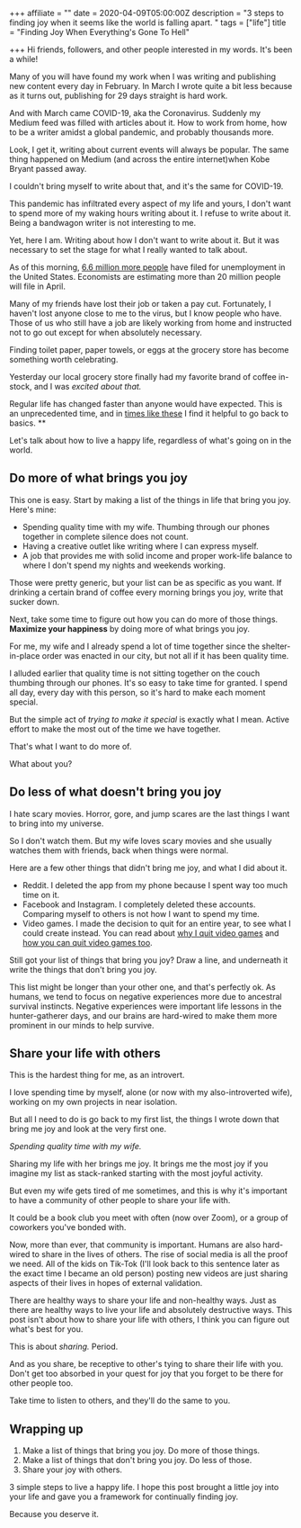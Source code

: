 +++
affiliate = ""
date = 2020-04-09T05:00:00Z
description = "3 steps to finding joy when it seems like the world is falling apart. "
tags = ["life"]
title = "Finding Joy When Everything's Gone To Hell"

+++
Hi friends, followers, and other people interested in my words. It's been a while!

Many of you will have found my work when I was writing and publishing new content every day in February. In March I wrote quite a bit less because as it turns out, publishing for 29 days straight is hard work.

And with March came COVID-19, aka the Coronavirus. Suddenly my Medium feed was filled with articles about it. How to work from home, how to be a writer amidst a global pandemic, and probably thousands more.

Look, I get it, writing about current events will always be popular. The same thing happened on Medium (and across the entire internet)when Kobe Bryant passed away.

I couldn't bring myself to write about that, and it's the same for COVID-19.

This pandemic has infiltrated every aspect of my life and yours, I don't want to spend more of my waking hours writing about it. I refuse to write about it. Being a bandwagon writer is not interesting to me.

Yet, here I am. Writing about how I don't want to write about it. But it was necessary to set the stage for what I really wanted to talk about.

As of this morning, [6.6 million more people](https://www.nytimes.com/2020/04/09/business/stock-market-today-coronavirus.html#link-20c404be) have filed for unemployment in the United States. Economists are estimating more than 20 million people will file in April.

Many of my friends have lost their job or taken a pay cut. Fortunately, I haven't lost anyone close to me to the virus, but I know people who have. Those of us who still have a job are likely working from home and instructed not to go out except for when absolutely necessary.

Finding toilet paper, paper towels, or eggs at the grocery store has become something worth celebrating.

Yesterday our local grocery store finally had my favorite brand of coffee in-stock, and I was _excited about that._

Regular life has changed faster than anyone would have expected. This is an unprecedented time, and in [times like these](https://www.youtube.com/watch?v=rhzmNRtIp8k) I find it helpful to go back to basics. **

Let's talk about how to live a happy life, regardless of what's going on in the world.

## Do more of what brings you joy

This one is easy. Start by making a list of the things in life that bring you joy. Here's mine:

* Spending quality time with my wife. Thumbing through our phones together in complete silence does not count.
* Having a creative outlet like writing where I can express myself.
* A job that provides me with solid income and proper work-life balance to where I don't spend my nights and weekends working.

Those were pretty generic, but your list can be as specific as you want. If drinking a certain brand of coffee every morning brings you joy, write that sucker down.

Next, take some time to figure out how you can do more of those things. **Maximize your happiness** by doing more of what brings you joy.

For me, my wife and I already spend a lot of time together since the shelter-in-place order was enacted in our city, but not all if it has been quality time.

I alluded earlier that quality time is not sitting together on the couch thumbing through our phones. It's so easy to take time for granted. I spend all day, every day with this person, so it's hard to make each moment special.

But the simple act of _trying to make it special_ is exactly what I mean. Active effort to make the most out of the time we have together.

That's what I want to do more of.

What about you?

## Do less of what doesn't bring you joy

I hate scary movies. Horror, gore, and jump scares are the last things I want to bring into my universe.

So I don't watch them. But my wife loves scary movies and she usually watches them with friends, back when things were normal.

Here are a few other things that didn't bring me joy, and what I did about it.

* Reddit. I deleted the app from my phone because I spent way too much time on it.
* Facebook and Instagram. I completely deleted these accounts. Comparing myself to others is not how I want to spend my time.
* Video games. I made the decision to quit for an entire year, to see what I could create instead. You can read about [why I quit video games](https://nicklafferty.com/blog/why-im-quitting-video-games-for-an-entire-year/) and [how you can quit video games too](https://nicklafferty.com/blog/how-to-quit-playing-video-games-for-good/).

Still got your list of things that bring you joy? Draw a line, and underneath it write the things that don't bring you joy.

This list might be longer than your other one, and that's perfectly ok. As humans, we tend to focus on negative experiences more due to ancestral survival instincts. Negative experiences were important life lessons in the hunter-gatherer days, and our brains are hard-wired to make them more prominent in our minds to help survive.

## Share your life with others

This is the hardest thing for me, as an introvert.

I love spending time by myself, alone (or now with my also-introverted wife), working on my own projects in near isolation.

But all I need to do is go back to my first list, the things I wrote down that bring me joy and look at the very first one.

_Spending quality time with my wife._

Sharing my life with her brings me joy. It brings me the most joy if you imagine my list as stack-ranked starting with the most joyful activity.

But even my wife gets tired of me sometimes, and this is why it's important to have a community of other people to share your life with.

It could be a book club you meet with often (now over Zoom), or a group of coworkers you've bonded with.

Now, more than ever, that community is important. Humans are also hard-wired to share in the lives of others. The rise of social media is all the proof we need. All of the kids on Tik-Tok (I'll look back to this sentence later as the exact time I became an old person) posting new videos are just sharing aspects of their lives in hopes of external validation.

There are healthy ways to share your life and non-healthy ways. Just as there are healthy ways to live your life and absolutely destructive ways. This post isn't about how to share your life with others, I think you can figure out what's best for you.

This is about _sharing._ Period.

And as you share, be receptive to other's tying to share their life with you. Don't get too absorbed in your quest for joy that you forget to be there for other people too.

Take time to listen to others, and they'll do the same to you.

## Wrapping up

1. Make a list of things that bring you joy. Do more of those things.
2. Make a list of things that don't bring you joy. Do less of those.
3. Share your joy with others.

3 simple steps to live a happy life. I hope this post brought a little joy into your life and gave you a framework for continually finding joy.

Because you deserve it.
